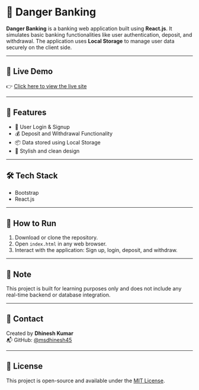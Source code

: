 # 🏦 Danger Banking

**Danger Banking** is a banking web application built using **React.js**. It simulates basic banking functionalities like user authentication, deposit, and withdrawal. The application uses **Local Storage** to manage user data securely on the client side.

---

## 🔗 Live Demo

👉 [Click here to view the live site](https://banking-app-fg63.onrender.com/)

---

## 🚀 Features

- 🔐 User Login & Signup
- 💰 Deposit and Withdrawal Functionality
- 📦 Data stored using Local Storage
- 🎨 Stylish and clean design

---

## 🛠️ Tech Stack

- Bootstrap
- React.js

---

## 📂 How to Run

1. Download or clone the repository.
2. Open `index.html` in any web browser.
3. Interact with the application: Sign up, login, deposit, and withdraw.

---

## 📌 Note

This project is built for learning purposes only and does not include any real-time backend or database integration.

---

## 📧 Contact

Created by **Dhinesh Kumar**  
📬 GitHub: [@msdhinesh45](https://github.com/msdhinesh45)

---

## 🪪 License

This project is open-source and available under the [MIT License](LICENSE).
